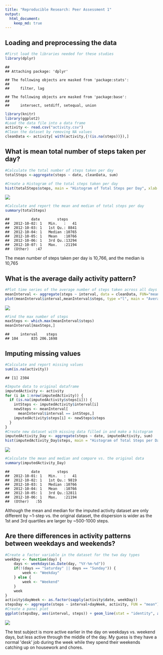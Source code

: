 ```yaml
---
title: "Reproducible Research: Peer Assessment 1"
output: 
  html_document:
    keep_md: true
---
```



## Loading and preprocessing the data

```r
#First load the libraries needed for these studies
library(dplyr)
```

```
## 
## Attaching package: 'dplyr'
```

```
## The following objects are masked from 'package:stats':
## 
##     filter, lag
```

```
## The following objects are masked from 'package:base':
## 
##     intersect, setdiff, setequal, union
```

```r
library(knitr)
library(ggplot2)
#Load the data file into a data frame
activity <- read.csv("activity.csv")
#Clean the dataset by removing NA values
cleanData <- activity[ with(activity,{!(is.na(steps))}),]
```


## What is mean total number of steps taken per day?

```r
#Calculate the total number of steps taken per day
totalSteps <-aggregate(steps ~ date, cleanData, sum)
```


```r
#Create a Histogram of the total steps taken per day
hist(totalSteps$steps, main = "Histogram of Total Steps per Day", xlab = "Number of Steps per Day")
```

![](PA1_template_files/figure-html/chart1-1.png)<!-- -->


```r
#Calculate and report the mean and median of total steps per day
summary(totalSteps)
```

```
##          date        steps      
##  2012-10-02: 1   Min.   :   41  
##  2012-10-03: 1   1st Qu.: 8841  
##  2012-10-04: 1   Median :10765  
##  2012-10-05: 1   Mean   :10766  
##  2012-10-06: 1   3rd Qu.:13294  
##  2012-10-07: 1   Max.   :21194  
##  (Other)   :47
```
The mean number of steps taken per day is 10,766, and the median is 10,765


## What is the average daily activity pattern?

```r
#Plot time series of the average number of steps taken across all days
meanInterval <- aggregate(steps ~ interval, data = cleanData, FUN="mean")
plot(meanInterval$interval,meanInterval$steps, type ="l", main = "Average Steps over all Days", xlab ="Interval", ylab = "Avg. Number of Steps") 
```

![](PA1_template_files/figure-html/chart2-1.png)<!-- -->


```r
#Find the max number of steps
maxSteps <- which.max(meanInterval$steps)
meanInterval[maxSteps,]
```

```
##     interval    steps
## 104      835 206.1698
```


## Imputing missing values

```r
#Calculate and report missing values
sum(is.na(activity))
```

```
## [1] 2304
```


```r
#Impute data to original dataframe
imputedActivity <- activity
for (i in 1:nrow(imputedActivity)) {
  if (is.na(imputedActivity$steps[i])) {
    intSteps <- imputedActivity$interval[i]
    newSteps <- meanInterval[
      meanInterval$interval == intSteps,]
    imputedActivity$steps[i] <- newSteps$steps
  }
}
#Create new dataset with missing data filled in and make a histogram
imputedActivity_Day <- aggregate(steps ~ date, imputedActivity, sum)
hist(imputedActivity_Day$steps, main = "Histogram of Total Steps per Day - with Imputed Data", xlab = "Number of Steps per Day")
```

![](PA1_template_files/figure-html/chart3-1.png)<!-- -->


```r
#Calculate the mean and median and compare vs. the original data
summary(imputedActivity_Day)
```

```
##          date        steps      
##  2012-10-01: 1   Min.   :   41  
##  2012-10-02: 1   1st Qu.: 9819  
##  2012-10-03: 1   Median :10766  
##  2012-10-04: 1   Mean   :10766  
##  2012-10-05: 1   3rd Qu.:12811  
##  2012-10-06: 1   Max.   :21194  
##  (Other)   :55
```
Although the mean and median for the imputed activity dataset are only different by ~1-step vs. the original dataset, the 
dispersion is wider as the 1st and 3rd quartiles are larger by ~500-1000 steps.


## Are there differences in activity patterns between weekdays and weekends?

```r
#Create a factor variable in the dataset for the two day types
weekDay <- function(day) {
	days <- weekdays(as.Date(day, "%Y-%m-%d"))
	if(!(days == "Saturday" || days == "Sunday")) {
		week <- "Weekday"
	} else {
		week <- "Weekend"
	}
	week
}
activity$dayWeek <- as.factor(sapply(activity$date, weekDay))
stepsDay <- aggregate(steps ~ interval+dayWeek, activity, FUN = "mean")
#Create a panel plot
ggplot(stepsDay, aes(interval, steps)) + geom_line(stat = "identity", aes(color = dayWeek))+facet_grid(dayWeek~., scales = "fixed", space = "fixed") + labs(x="Interval", y="Number of Steps") + ggtitle("Number of Steps - Weekday vs. Weekend") + labs(color='Day Type')
```

![](PA1_template_files/figure-html/chart4-1.png)<!-- -->

The test subject is more active earlier in the day on weekdays vs. weekend days, but less active through the middle of the day. My guess is they have a normal 'desk' job during the week while they spend their weekends catching up on housework and chores.

